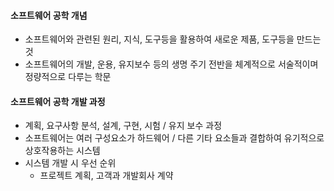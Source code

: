 #### 소프트웨어 공학 개념

- 소프트웨어와 관련된 원리, 지식, 도구등을 활용하여 새로운 제품, 도구등을 만드는 것
- 소프트웨어의 개발, 운용, 유지보수 등의 생명 주기 전반을 체계적으로 서술적이며 정량적으로 다루는 학문

#### 소프트웨어 공학 개발 과정

- 계획, 요구사항 분석, 설계, 구현, 시험 / 유지 보수 과정
- 소프트웨어는 여러 구성요소가 하드웨어 / 다른 기타 요소들과 결합하여 유기적으로 상호작용하는 시스템
- 시스템 개발 시 우선 순위
  - 프로젝트 계획, 고객과 개발회사 계약

